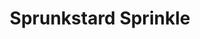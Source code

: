 ---
slug: sprunkstard-sprinkle-2257
title: Sprunkstard Sprinkle
description: "Sprunkstard Sprinkle is an exciting online game. Play for free directly in your browser!"
icon: /images/popular_mods/Sprunkstard Sprinkle.png
url: https://wowtbc.net/sprunkin/sprunkstard-sprinkle/index.html
previewImage: /images/popular_mods/Sprunkstard Sprinkle.png
type: popular mods

# SEO配置
seo:
  title: "Sprunkstard Sprinkle - Play Free Online Game | Fun Browser Games"
  description: "Sprunkstard Sprinkle - Play this fun online game for free in your browser. No download required!"
  ogImage: "/images/popular_mods/Sprunkstard Sprinkle.png"
  keywords: "sprunkstard-sprinkle-2257, online game, browser game, free game, popular mods game, play online"

videoUrls:
  - https://www.youtube.com/embed/example1
  - https://www.youtube.com/embed/example2

whyPlay:
  title: "Why Play Sprunkstard Sprinkle?"
  items:
    - "Immersive Gameplay: Sprunkstard Sprinkle offers an engaging and immersive gaming experience that will keep you entertained for hours"
    - "Challenging Levels: Test your skills with increasingly difficult challenges and obstacles"
    - "Beautiful Graphics: Enjoy stunning visuals and smooth animations that bring the game world to life"
    - "Regular Updates: New content and features are added regularly to keep the game fresh and exciting"
    - "Free to Play: Experience all the fun without spending a penny"
    - "Community Features: Connect with other players, share strategies, and compete for high scores"
    - "Cross-Platform: Play on any device with a web browser, no downloads required"

features:
  title: "Key Features of Sprunkstard Sprinkle"
  image: "/images/popular_mods/Sprunkstard Sprinkle.png"
  items:
    - "Intuitive Controls: Easy to learn controls make Sprunkstard Sprinkle accessible for players of all skill levels"
    - "Multiple Game Modes: Enjoy various gameplay options that provide different challenges and experiences"
    - "Character Customization: Personalize your gaming experience with unique characters and items"
    - "Achievement System: Complete special tasks to earn rewards and recognition"
    - "Leaderboards: Compete with players worldwide and see who can achieve the highest scores"

characteristics:
  title: "Game Characteristics"
  image: "/images/popular_mods/Sprunkstard Sprinkle.png"
  items:
    - "Genre: Popular mods game with elements of strategy and skill"
    - "Difficulty: Suitable for both casual gamers and those seeking a challenge"
    - "Play Time: Quick sessions or extended gameplay, depending on your preference"
    - "Art Style: Vibrant and engaging visuals that enhance the gaming experience"
    - "Sound Design: Immersive audio that complements the gameplay perfectly"

info: "Sprunkstard Sprinkle is an exciting online game that offers players a unique and engaging gaming experience. With its intuitive controls, stunning visuals, and challenging gameplay, Sprunkstard Sprinkle provides hours of entertainment for players of all ages and skill levels. Whether you're looking for a quick gaming session during a break or an extended play session, Sprunkstard Sprinkle delivers an immersive experience that will keep you coming back for more. The game features multiple levels of increasing difficulty, ensuring that players are constantly challenged as they progress. With regular updates adding new content and features, Sprunkstard Sprinkle remains fresh and exciting, providing endless entertainment options for its growing community of players."

howToPlayIntro: "Welcome to Sprunkstard Sprinkle! This guide will walk you through the basics and help you master the game. Whether you're a beginner or looking to improve your skills, these tips and instructions will enhance your gaming experience."

howToPlaySteps:
  - title: "Getting Started"
    description: "Begin your Sprunkstard Sprinkle adventure by familiarizing yourself with the controls. Use your keyboard or mouse to navigate through the game interface. The tutorial will guide you through the basic mechanics and help you understand the objectives."
  - title: "Understanding the Objectives"
    description: "In Sprunkstard Sprinkle, your main goal is to progress through levels by completing specific objectives. Each level presents unique challenges that require different strategies and approaches."
  - title: "Mastering the Controls"
    description: "Practice using the controls to improve your precision and reaction time. Sprunkstard Sprinkle requires quick reflexes and strategic thinking to overcome obstacles and defeat opponents."
  - title: "Utilizing Power-ups"
    description: "Collect power-ups throughout the game to enhance your abilities and overcome difficult challenges. Each power-up offers unique advantages that can be crucial for success."
  - title: "Developing Strategies"
    description: "As you progress in Sprunkstard Sprinkle, develop effective strategies for different scenarios. Analyze patterns, anticipate challenges, and adapt your approach to maximize your performance."

faq:
  title: "Frequently Asked Questions about Sprunkstard Sprinkle"
  items:
    - question: "Is Sprunkstard Sprinkle free to play?"
      answer: "Yes, Sprunkstard Sprinkle is completely free to play directly in your web browser. No downloads or purchases are required to enjoy the full game experience."
    - question: "Can I play Sprunkstard Sprinkle on mobile devices?"
      answer: "Yes, Sprunkstard Sprinkle is optimized for both desktop and mobile play. You can enjoy the game on any device with a web browser and internet connection."
    - question: "Are there any in-game purchases?"
      answer: "While Sprunkstard Sprinkle is free to play, there may be optional in-game purchases available for cosmetic items or additional features that don't affect core gameplay."
    - question: "How often is Sprunkstard Sprinkle updated?"
      answer: "The developers regularly update Sprunkstard Sprinkle with new content, features, and improvements based on player feedback and game performance."
    - question: "Can I play Sprunkstard Sprinkle offline?"
      answer: "Currently, Sprunkstard Sprinkle requires an internet connection to play as it's a browser-based online game."
    - question: "Is Sprunkstard Sprinkle suitable for children?"
      answer: "Yes, Sprunkstard Sprinkle is designed to be family-friendly and suitable for players of all ages."
    - question: "How do I report bugs or issues?"
      answer: "If you encounter any problems while playing Sprunkstard Sprinkle, you can report them through the game's support page or contact the developers directly through their website."
    - question: "Still Have Questions?"
      answer: "If you have additional questions about Sprunkstard Sprinkle that aren't covered in this FAQ, please visit our support center or contact our customer service team for assistance."
---